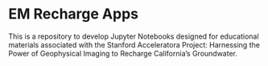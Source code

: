 # EM Recharge Apps
This is a repository to develop Jupyter Notebooks designed for educational materials associated with the Stanford Acceleratora Project: Harnessing the Power of Geophysical Imaging to Recharge California’s Groundwater. 
